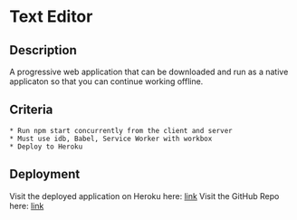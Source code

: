 # Text Editor

## Description

A progressive web application that can be downloaded and run as a native applicaton so that you can continue working offline.

## Criteria

    * Run npm start concurrently from the client and server
    * Must use idb, Babel, Service Worker with workbox
    * Deploy to Heroku

## Deployment
Visit the deployed application on Heroku here: [link](https://.herokuapp.com)
Visit the GitHub Repo here: [link](https://github.com/scostemal/) 

